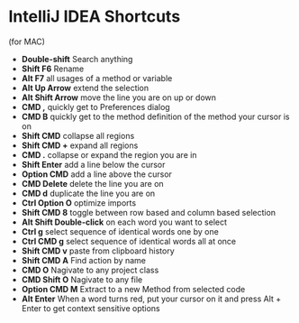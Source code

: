 # IntelliJ IDEA Shortcuts
(for MAC)
- **Double-shift**  Search anything
- **Shift F6**  Rename
- **Alt F7** all usages of a method or variable
- **Alt Up Arrow** extend the selection 
- **Alt Shift Arrow** move the line you are on up or down
- **CMD ,** quickly get to Preferences dialog
- **CMD B** quickly get to the method definition of the method your cursor is on  
- **Shift CMD** collapse all regions
- **Shift CMD +** expand all regions
- **CMD .** collapse or expand the region you are in 
- **Shift Enter** add a line below the cursor 
- **Option CMD** add a line above the cursor 
- **CMD Delete** delete the line you are on 
- **CMD d** duplicate the line you are on
- **Ctrl Option O** optimize imports
- **Shift CMD 8** toggle between row based and column based selection
- **Alt Shift Double-click** on each word you want to select
- **Ctrl g** select sequence of identical words one by one
- **Ctrl CMD g** select sequence of identical words all at once
- **Shift CMD v** paste from clipboard history
- **Shift CMD A** Find action by name
- **CMD O** Nagivate to any project class
- **CMD Shift O** Nagivate to any file
- **Option CMD M** Extract to a new Method from selected code
- **Alt Enter** When a word turns red, put your cursor on it and press Alt + Enter to get context sensitive options
